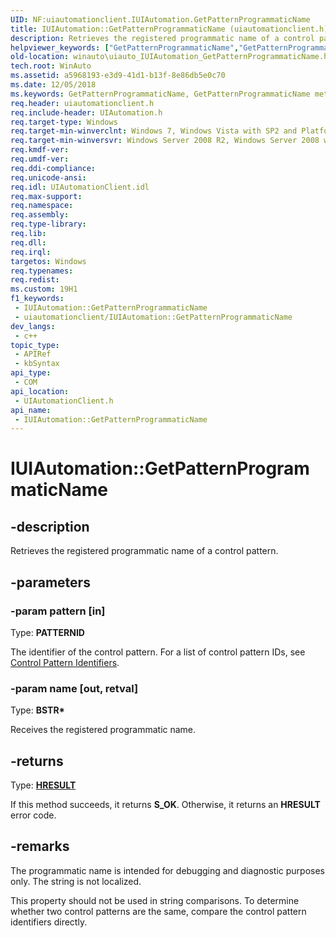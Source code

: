 ```yaml
---
UID: NF:uiautomationclient.IUIAutomation.GetPatternProgrammaticName
title: IUIAutomation::GetPatternProgrammaticName (uiautomationclient.h)
description: Retrieves the registered programmatic name of a control pattern.
helpviewer_keywords: ["GetPatternProgrammaticName","GetPatternProgrammaticName method [Windows Accessibility]","GetPatternProgrammaticName method [Windows Accessibility]","IUIAutomation interface","IUIAutomation interface [Windows Accessibility]","GetPatternProgrammaticName method","IUIAutomation.GetPatternProgrammaticName","IUIAutomation::GetPatternProgrammaticName","uiauto.uiauto_IUIAutomation_GetPatternProgrammaticName","uiauto_IUIAutomation_GetPatternProgrammaticName","uiautomationclient/IUIAutomation::GetPatternProgrammaticName","winauto.uiauto_IUIAutomation_GetPatternProgrammaticName"]
old-location: winauto\uiauto_IUIAutomation_GetPatternProgrammaticName.htm
tech.root: WinAuto
ms.assetid: a5968193-e3d9-41d1-b13f-8e86db5e0c70
ms.date: 12/05/2018
ms.keywords: GetPatternProgrammaticName, GetPatternProgrammaticName method [Windows Accessibility], GetPatternProgrammaticName method [Windows Accessibility],IUIAutomation interface, IUIAutomation interface [Windows Accessibility],GetPatternProgrammaticName method, IUIAutomation.GetPatternProgrammaticName, IUIAutomation::GetPatternProgrammaticName, uiauto.uiauto_IUIAutomation_GetPatternProgrammaticName, uiauto_IUIAutomation_GetPatternProgrammaticName, uiautomationclient/IUIAutomation::GetPatternProgrammaticName, winauto.uiauto_IUIAutomation_GetPatternProgrammaticName
req.header: uiautomationclient.h
req.include-header: UIAutomation.h
req.target-type: Windows
req.target-min-winverclnt: Windows 7, Windows Vista with SP2 and Platform Update for Windows Vista, Windows XP with SP3 and Platform Update for Windows Vista [desktop apps only]
req.target-min-winversvr: Windows Server 2008 R2, Windows Server 2008 with SP2 and Platform Update for Windows Server 2008, Windows Server 2003 with SP2 and Platform Update for Windows Server 2008 [desktop apps only]
req.kmdf-ver: 
req.umdf-ver: 
req.ddi-compliance: 
req.unicode-ansi: 
req.idl: UIAutomationClient.idl
req.max-support: 
req.namespace: 
req.assembly: 
req.type-library: 
req.lib: 
req.dll: 
req.irql: 
targetos: Windows
req.typenames: 
req.redist: 
ms.custom: 19H1
f1_keywords:
 - IUIAutomation::GetPatternProgrammaticName
 - uiautomationclient/IUIAutomation::GetPatternProgrammaticName
dev_langs:
 - c++
topic_type:
 - APIRef
 - kbSyntax
api_type:
 - COM
api_location:
 - UIAutomationClient.h
api_name:
 - IUIAutomation::GetPatternProgrammaticName
---
```


# IUIAutomation::GetPatternProgrammaticName


## -description

Retrieves the registered programmatic name of a control pattern.

## -parameters

### -param pattern [in]

Type: <b>PATTERNID</b>

The identifier of the control pattern. For a list of control pattern IDs, see <a href="/windows/desktop/WinAuto/uiauto-controlpattern-ids">Control Pattern Identifiers</a>.

### -param name [out, retval]

Type: <b>BSTR*</b>

Receives the registered programmatic name.

## -returns

Type: <b><a href="/windows/desktop/WinProg/windows-data-types">HRESULT</a></b>

If this method succeeds, it returns <b xmlns:loc="http://microsoft.com/wdcml/l10n">S_OK</b>. Otherwise, it returns an <b xmlns:loc="http://microsoft.com/wdcml/l10n">HRESULT</b> error code.

## -remarks

The programmatic name is intended for debugging and diagnostic purposes only. The string is not localized.

This property should not be used in string comparisons. To determine whether two control patterns are the same, compare the control pattern identifiers directly.

